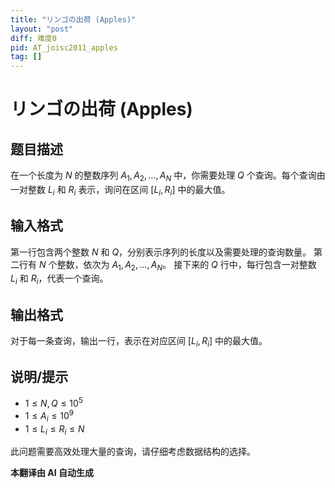 ```yaml
---
title: "リンゴの出荷 (Apples)"
layout: "post"
diff: 难度0
pid: AT_joisc2011_apples
tag: []
---
```


# リンゴの出荷 (Apples)

## 题目描述

在一个长度为 $N$ 的整数序列 $A_1, A_2, \ldots, A_N$ 中，你需要处理 $Q$ 个查询。每个查询由一对整数 $L_i$ 和 $R_i$ 表示，询问在区间 $[L_i, R_i]$ 中的最大值。

## 输入格式

第一行包含两个整数 $N$ 和 $Q$，分别表示序列的长度以及需要处理的查询数量。
第二行有 $N$ 个整数，依次为 $A_1, A_2, \ldots, A_N$。
接下来的 $Q$ 行中，每行包含一对整数 $L_i$ 和 $R_i$，代表一个查询。

## 输出格式

对于每一条查询，输出一行，表示在对应区间 $[L_i, R_i]$ 中的最大值。

## 说明/提示

- $1 \leq N, Q \leq 10^5$
- $1 \leq A_i \leq 10^9$
- $1 \leq L_i \leq R_i \leq N$

此问题需要高效处理大量的查询，请仔细考虑数据结构的选择。

 **本翻译由 AI 自动生成**

